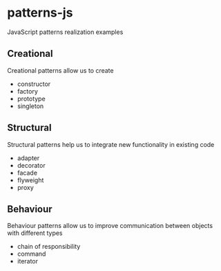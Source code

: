 # patterns-js
JavaScript patterns realization examples

## Creational
Creational patterns allow us to create
* constructor
* factory
* prototype
* singleton

## Structural
Structural patterns help us to integrate new functionality in existing code
* adapter
* decorator
* facade
* flyweight
* proxy

## Behaviour
Behaviour patterns allow us to improve communication between objects with different types
* chain of responsibility
* command
* iterator
